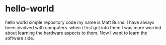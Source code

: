 # hello-world
hello world simple repository code
my name is Matt Burns. I have always been involved with computers. when i first got into them 
I was more worried about learning the hardware aspects to them. Now I want to learn the software side.

